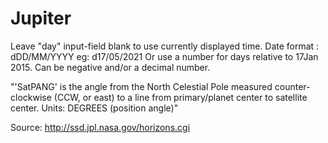 Jupiter
=======

Leave "day" input-field blank to use currently displayed time.
Date format : dDD/MM/YYYY
eg: d17/05/2021
Or use a number for days relative to 17Jan 2015. Can be negative and/or a decimal number.



"'SatPANG' is the angle from the North Celestial
Pole measured counter-clockwise (CCW, or east) to a line from primary/planet
center to satellite center.
   Units: DEGREES (position angle)"

Source: http://ssd.jpl.nasa.gov/horizons.cgi
